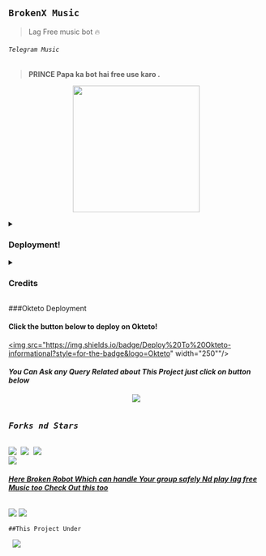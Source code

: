 ## `BrokenX Music`
>Lag Free music bot 🔥
<p align="center"><h6> <code>Telegram Music</code> </h6>

> __PRINCE Papa ka bot hai free use karo .__
<p align="center">
<img src='https://telegra.ph/file/f102ef0a4762292cbd072.jpg' alternate="Aww Reload Aunty It's Your internet issue" height="250px">

</pre>
<details><summary> <h3><b>Deployment!</b></h3> </summary>
<pre>

<b>Deploy BrokenX Music to Heroku</b>
<p><a href="https://dashboard.heroku.com/new?template=https://github.com/Princeop12/DevuMusic"><img src="https://img.shields.io/badge/Deploy%20To%20Heroku-black?style=for-the-badge&logo=heroku" width="200""/></a>
  
  </p>
</pre>
</details>
<details>
<summary><b><h3>Credits</h3></b></summary>
<i>All credit Goes To these peoples</i><br>
<code>@ROCKSTAR_PRINCE_OP</code><br>
<code>Papa Hu vro Schhi me🔥</code><br>
</details>

###Okteto Deployment

<h4>Click the button below to deploy on Okteto!</h4>

<a href="https://cloud.okteto.com/deploy?repository=https://github.com/Princeop12/DevuMusic"><img src="https://img.shields.io/badge/Deploy%20To%20Okteto-informational?style=for-the-badge&logo=Okteto" width="250""/></a>



<h4><b><i>You Can Ask any Query Related about This Project just click on button below</i></b></h4>
<p align="center">
<a href="https://t.me/ROCKSTAR_PRINCE_OP"><img src="https://img.shields.io/badge/Ask%20-anything-1abc9c.svg"></a>


<p align="center">
<pre>
<h3><b><i>Forks nd Stars</i></b></h3>
<img src="https://img.shields.io/github/license/ItsmeHyper13/DevuMusic.svg"> <img src="https://img.shields.io/github/forks/ItsmeHyper13/DevuMusic.svg"> <img src="https://img.shields.io/github/stars/ItsmeHyper13/DevuMusic.svg">
<a href="https://https://github.com/Princeop12/DevuMusic0"><img src="https://img.shields.io/badge/Fork%20Broken%20Music-black?style=for-the-badge&logo=github"></a>
</pre></p>


<h6><b><i><u>Here Broken Robot Which can handle Your group safely Nd play lag free Music too Check Out this too</u></i></b></h6>
<p><a href='https://t.me/ROCKSTAR_PRINCE_OP'><img src="https://img.shields.io/badge/Broken_Robot-black?style=for-the-badge&logo=telegram&logoColor=black"></a>
<a href="https://t.me/ROCKSTAR_PRINCE_OP"><img src="https://img.shields.io/badge/Developer%20%20-black?style=for-the-badge&logo=telegram"></a></p>


<p><code>##This Project Under</code> <pre> <a href="https://t.me/ROCKSTAR_PRINCE_OP"><img src="https://img.shields.io/badge/Join-Team%20%20Broken-blue?style=for-the-badge&logo=telegram"></a></pre>

